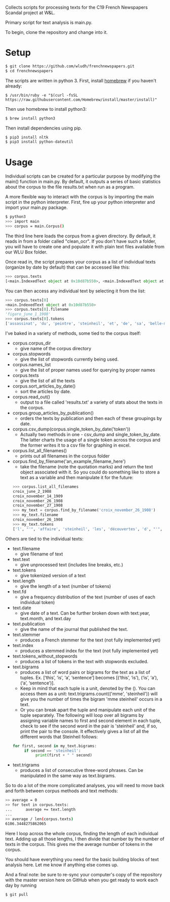 Collects scripts for processing texts for the C19 French Newspapers Scandal project at W&L.

Primary script for text analysis is main.py.

To begin, clone the repository and change into it.

# Setup

```bash
$ git clone https://github.com/wludh/frenchnewspapers.git
$ cd frenchnewspapers
```

The scripts are written in python 3. First, install [homebrew](http://brew.sh/) if you haven't already: 
```
$ /usr/bin/ruby -e "$(curl -fsSL https://raw.githubusercontent.com/Homebrew/install/master/install)"
```

Then use homebrew to install python3:
```bash
$ brew install python3
```
Then install dependencies using pip.

```bash
$ pip3 install nltk
$ pip3 install python-dateutil
```

# Usage
Individual scripts can be created for a particular purpose by modifying the main() function in main.py. By default, it outputs a series of basic statistics about the corpus to the file results.txt when run as a program. 

A more flexible way to interact with the corpus is by importing the main script in the python interpreter. First, fire up your python interpreter and import your main.py package.

```bash
$ python3
>>> import main
>>> corpus = main.Corpus()
```

The third line here loads the corpus from a given directory. By default, it reads in from a folder called "clean_ocr". If you don't have such a folder, you will have to create one and populate it with plain text files available from our WLU Box folder. 

Once read in, the script prepares your corpus as a list of individual texts (organize by date by default) that can be accessed like this:

```python
>>> corpus.texts
[<main.IndexedText object at 0x10d87b550>, <main.IndexedText object at 0x10da060b8>, <main.IndexedText object at 0x10dbb11d0>, <main.IndexedText object at 0x10dc60dd8>, <main.IndexedText object at 0x10deef1d0>, <main.IndexedText object at 0x10e451710>, <main.IndexedText object at 0x10e680080>, <main.IndexedText object at 0x10e9cfa58>, <main.IndexedText object at 0x10eb57cf8>, <main.IndexedText object at 0x10d867898>, <main.IndexedText object at 0x10d9b84e0>, <main.IndexedText object at 0x10db7c5c0>, <main.IndexedText object at 0x10dbef048>, <main.IndexedText object at 0x10dd6a6a0>, <main.IndexedText object at 0x10e3a12e8>, <main.IndexedText object at 0x10e60ef98>, <main.IndexedText object at 0x10e88a978>, <main.IndexedText object at 0x10ea31978>, <main.IndexedText object at 0x10ec87e48>, <main.IndexedText object at 0x10d6a40f0>, <main.IndexedText object at 0x10d6a4630>, <main.IndexedText object at 0x10d8f4e80>, <main.IndexedText object at 0x10dabbcf8>, <main.IndexedText object at 0x10dcde278>, <main.IndexedText object at 0x10e1f2eb8>, <main.IndexedText object at 0x10e4ae940>, <main.IndexedText object at 0x10e721048>, <main.IndexedText object at 0x10ea1ab00>, <main.IndexedText object at 0x10ebccb38>]
```

You can then access any individual text by selecting it from the list:

```python
>>> corpus.texts[0]
<main.IndexedText object at 0x10d87b550>
>>> corpus.texts[0].filename
'figaro_june_1_1908'
>>> corpus.texts[0].tokens
['assassinat', 'du', 'peintre', 'steinheil', 'et', 'de', 'sa', 'belle-mère', 'mme', 'veuve', 'japy', 'mme', 'steinheil', 'échappe', 'a', 'la', 'mort', 'un', 'crime', 'épouvantable', ',', 'un', 'triple', 'assassinat', ',', 'a', 'été', 'commis', 'à', 'paris', 'dans', 'la', 'nuit', 'de', 'samedi', 'à', 'dimanche', '.', 'dans', 'la', 'série', 'des', 'meurtres', "qu'il", 'faut', 'enregistrer', 'chaque', 'jour', ',', 'celui-là', 'prend', 'une', 'place', 'à', 'part', '.',...
```

I've baked in a variety of methods, some tied to the corpus itself:

* corpus.corpus_dir 
    * give name of the corpus directory
* corpus.stopwords
    * give the list of stopwords currently being used.
* corpus.names_list
    * give the list of proper names used for querying by proper names
* corpus.texts 
    * give the list of all the texts
* corpus.sort_articles_by_date()
    * sort the articles by date.
* corpus.read_out()
    * output to a file called 'results.txt' a variety of stats about the texts in the corpus.
* corpus.group_articles_by_publication()
    * orders the texts by publication and then each of these groupings by date.
* corpus.csv_dump(corpus.single_token_by_date('token'))
    * Actually two methods in one - csv_dump and single_token_by_date. The latter charts the usage of a single token across the corpus and the former writes it to a csv file for graphing in excel.
* corpus.list_all_filenames()
    * prints out all filenames in the corpus folder
* corpus.find_by_filename('an_example_filename_here')
    * take the filename (note the quotation marks) and return the text object associated with it. So you could do something like to store a text as a variable and then manipulate it for the future:
    ```python
    >>> corpus.list_all_filenames
    croix_june_2_1908
    croix_november_14_1909
    croix_november_26_1908
    croix_november_27_1908
    >>> my_text = corpus.find_by_filename('croix_november_26_1908')
    >>> my_text.filename
    croix_november_26_1908
    >>> my_text.tokens
    ['l', "'", 'affaire', 'steinheil', 'les', 'découvertes', 'd', "'", 'hier', 'nous', 'ne', 'nous', 'trompions', 'pas', 'en', 'annonçant', 'que', 'la', 'perquisition', ...
    ```

Others are tied to the individual texts:

* text.filename
    * give filename of text
* text.text
    * give unprocessed text (includes line breaks, etc.)
* text.tokens
    * give tokenized version of a text
* text.length
    * give the length of a text (number of tokens)
* text.fd
    * give a frequency distribution of the text (number of uses of each individual token)
* text.date
    * give date of a text. Can be further broken down with text.year, text.month, and text.day
* text.publication
    * give the name of the journal that published the text.
* text.stemmer
    * produces a French stemmer for the text (not fully implemented yet)
* text.index
    * produces a stemmed index for the text (not fully implemented yet)
* text.tokens_without_stopwords
    * produces a list of tokens in the text with stopwords excluded.
* text.bigrams
    * produces a list of word pairs or bigrams for the text as a list of tuples. Ex. [‘this’, ‘is’, ‘a’, ‘sentence’] becomes [(‘this’, ‘is’), (‘is’, ‘a’), (‘a’, ‘sentence’)]. 
    * Keep in mind that each tuple is a unit, denoted by the (). You can access them as a unit: text.trigrams.count(('mme', 'steinheil')) will give you the number of times the bigram 'mme steinheil' occurs in a text. 
    * Or you can break apart the tuple and manipulate each unit of the tuple separately. The following will loop over all bigrams by assigning variable names to first and second element in each tuple, check to see if the second word in the pair is 'steinheil' and, if so, print the pair to the console. It effectively gives a list of all the different words that Steinheil follows:
    ```python
    for first, second in my_text.bigrams:
         if second == 'steinheil':
              print(first + " " second)


    ```
* text.trigrams
    * produces a list of consecutive three-word phrases. Can be manipulated in the same way as text.bigrams.

So to do a lot of the more complicated analyses, you will need to move back and forth between corpus methods and text methods:

```bash
>> average = 0
>> for text in corpus.texts:
...      average += text.length
...
>> average / len(corpus.texts)
6106.3448275862065
```

Here I loop across the whole corpus, finding the length of each individual text. Adding up all those lengths, I then divide that number by the number of texts in the corpus. This gives me the average number of tokens in the corpus.

You should have everything you need for the basic building blocks of text analysis here. Let me know if anything else comes up.

And a final note: be sure to re-sync your computer's copy of the repository with the master version here on GitHub when you get ready to work each day by running 

```bash
$ git pull
```